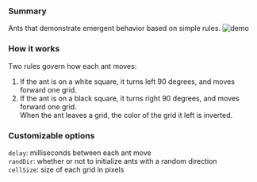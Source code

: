 ### Summary

Ants that demonstrate emergent behavior based on simple rules. ![demo](https://i.gyazo.com/dd5e0a61b4ec7a990224a3e819c5e987.gif)

### How it works

Two rules govern how each ant moves:   
1) If the ant is on a white square, it turns left 90 degrees, and moves forward one grid.  
2) If the ant is on a black square, it turns right 90 degrees, and moves forward one grid.  
When the ant leaves a grid, the color of the grid it left is inverted.    

### Customizable options  
`delay`: milliseconds between each ant move  
`randDir`: whether or not to initialize ants with a random direction  
`cellSize`: size of each grid in pixels  

